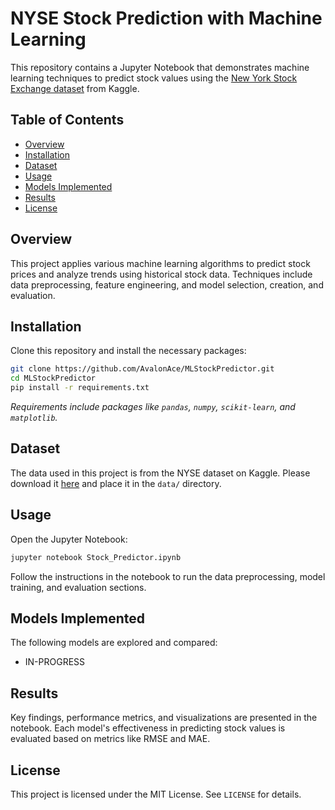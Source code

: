 # NYSE Stock Prediction with Machine Learning

This repository contains a Jupyter Notebook that demonstrates machine learning techniques to predict stock values using the [New York Stock Exchange dataset](https://www.kaggle.com/datasets/samhithasudha/nyse-stock-exchange-data) from Kaggle.

## Table of Contents
- [Overview](#overview)
- [Installation](#installation)
- [Dataset](#dataset)
- [Usage](#usage)
- [Models Implemented](#models-implemented)
- [Results](#results)
- [License](#license)

## Overview
This project applies various machine learning algorithms to predict stock prices and analyze trends using historical stock data. Techniques include data preprocessing, feature engineering, and model selection, creation, and evaluation.

## Installation
Clone this repository and install the necessary packages:

```bash
git clone https://github.com/AvalonAce/MLStockPredictor.git
cd MLStockPredictor
pip install -r requirements.txt
```

*Requirements include packages like `pandas`, `numpy`, `scikit-learn`, and `matplotlib`.*

## Dataset
The data used in this project is from the NYSE dataset on Kaggle. Please download it [here](https://www.kaggle.com/datasets/samhithasudha/nyse-stock-exchange-data) and place it in the `data/` directory.

## Usage
Open the Jupyter Notebook:

```bash
jupyter notebook Stock_Predictor.ipynb
```

Follow the instructions in the notebook to run the data preprocessing, model training, and evaluation sections.

## Models Implemented
The following models are explored and compared:
- IN-PROGRESS

## Results
Key findings, performance metrics, and visualizations are presented in the notebook. Each model's effectiveness in predicting stock values is evaluated based on metrics like RMSE and MAE.

## License
This project is licensed under the MIT License. See `LICENSE` for details.
